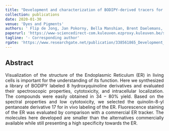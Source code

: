 ```yaml
---
title: "Development and characterization of BODIPY-derived tracers for fluorescent labeling of the endoplasmic reticulum"
collection: publications
date: 2020-01-30
venue: 'Dyes and Pigments'
authors: ' Flip de Jong, Jan Pokorny, Bella Manshian, Brent Daelemans, Johannes Vandaele, Justyna B. Startek, Stefaan Soenen, Mark Van der Auweraer, Wim Dehaen, Susana Rocha, Gaston Silveira-Dorta'
paperurl: 'https://www-sciencedirect-com.kuleuven.ezproxy.kuleuven.be/science/article/pii/S0143720819327615'
tagline: '- Corresponding author'
rgate: 'https://www.researchgate.net/publication/338561865_Development_and_characterization_of_BODIPY-derived_tracers_for_fluorescent_labeling_of_the_endoplasmic_reticulum'
---
```


<h2> Abstract </h2>
<p align= "justify">
Visualization of the structure of the Endoplasmic Reticulum (ER) in living cells is important for the understanding of its function. Here we synthesized a library of BODIPY labeled 8 hydroxyquinoline derivatives and evaluated their spectroscopic properties, cytotoxicity, and intracellular localization. The compounds were easily obtained in 34 – 80% yield. Based on the spectral properties and low cytotoxicity, we selected the quinolin-8-yl pentanoate derivative 17 for in vivo labeling of the ER. Fluorescence staining of the ER was evaluated by comparison with a commercial ER tracker. The molecules here developed are smaller than the alternatives commercially available while still presenting a high specificity towards the ER.
